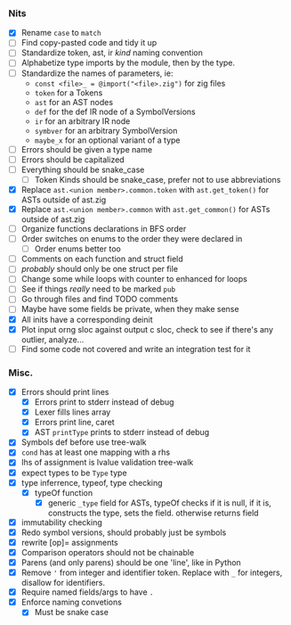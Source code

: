 ### Nits
<!-- These are good first-issues for those looking to contribute -->
- [x] Rename `case` to `match`
- [ ] Find copy-pasted code and tidy it up
- [ ] Standardize token, ast, ir *kind* naming convention
- [ ] Alphabetize type imports by the module, then by the type.
- [ ] Standardize the names of parameters, ie:
    - `const <file>_ = @import("<file>.zig")` for zig files
    - `token` for a Tokens
    - `ast` for an AST nodes
    - `def` for the def IR node of a SymbolVersions
    - `ir` for an arbitrary IR node
    - `symbver` for an arbitrary SymbolVersion
    - `maybe_x` for an optional variant of a type
- [ ] Errors should be given a type name
- [ ] Errors should be capitalized
- [ ] Everything should be snake_case
    - [ ] Token Kinds should be snake_case, prefer not to use abbreviations
- [x] Replace `ast.<union member>.common.token` with `ast.get_token()` for ASTs outside of ast.zig
- [x] Replace `ast.<union member>.common` with `ast.get_common()` for ASTs outside of ast.zig
- [ ] Organize functions declarations in BFS order
- [ ] Order switches on enums to the order they were declared in
    - [ ] Order enums better too
- [ ] Comments on each function and struct field
- [ ] *probably* should only be one struct per file
- [ ] Change some while loops with counter to enhanced for loops
- [ ] See if things *really* need to be marked `pub`
- [ ] Go through files and find TODO comments
- [ ] Maybe have some fields be private, when they make sense
- [x] All inits have a corresponding deinit
- [x] Plot input orng sloc against output c sloc, check to see if there's any outlier, analyze...
- [ ] Find some code not covered and write an integration test for it

### Misc.
- [x] Errors should print lines
    - [x] Errors print to stderr instead of debug
    - [x] Lexer fills lines array
    - [x] Errors print line, caret
    - [x] AST `printType` prints to stderr instead of debug
- [x] Symbols def before use tree-walk
- [x] `cond` has at least one mapping with a rhs
- [x] lhs of assignment is lvalue validation tree-walk
- [x] expect types to be `Type` type
- [x] type inferrence, typeof, type checking
    - [x] typeOf function
        - [x] generic `_type` field for ASTs, typeOf checks if it is null, if it is, constructs the type, sets the field. otherwise returns field
- [x] immutability checking
- [x] Redo symbol versions, should probably just be symbols
- [x] rewrite [op]= assignments
- [x] Comparison operators should not be chainable
- [x] Parens (and only parens) should be one 'line', like in Python
- [x] Remove `'` from integer and identifier token. Replace with `_` for integers, disallow for identifiers.
- [x] Require named fields/args to have `.`
- [x] Enforce naming convetions
    - [x] Must be snake case
        <!-- `([A-Z]*[a-z0-9]*_)*[A-Z]*[a-z0-9]*`
    - [x] Cannot define names that begin with `_` outside of prelude
    - [x] Types, traits, and functions that return types must be capitalized. Nothing else may be.
- [x] Make modulo not chainable (perhaps even replace it with `mod` and `rem` prelude functions)
- [x] Make it so that calls take in a list, not necessarily a product, so you can do something like this: `f((1, 2, 3))`
- [x] Adopt Go's newline insertion rules
- [x] Allow trailing commas in parenthesis (`, nl )` => `nl )`)
- [x] Create a builtin module which contains info about builtin types
    - [x] Grep for every instance of `Int8` or something, extract that info to a file
- [x] Fix camelCase detector (post-check, either all letters are capped, or just first of block)
- [ ] If a mismatch type error is produced by a control-structure where the only difference is that its optional, suggest adding an `else`
- [ ] Error if a symbol is marked mut when it isn't muted
- [x] 1-tuple, 1-sum
- [x] Equality of products is just equality of all members in a product. Same with slices, strings, etc
    - [x] Addresses are equalable
    - [ ] tuple not-equal
- [ ] "dependency injection" to remove error/allocator arguments
- [ ] "packaging" to remove label arguments, possibly something else too
- [x] Some function call lines are prepended and then popped before function call
- [x] IRs should use L_Values for sources too (its not harder to optimize btw)
- [x] Put Validation_State in its own file, bring along poisoned and init_structures
- [x] ir -> {(IR, IRKind, IRData), (SymbolVersion, L_Value), BasicBlock, CFG}, lower.zig
- [x] Move DAG to its own file, along with the type set functions
- [x] Keep Symbol and Scope together, remove SymbolKind, create a new file for creating the tree
- [x] Separate symbol pass to map identifiers to symbols
    - Add a separate `field` AST kind, that doesn't refer to an identifier, but to a field
    - Remove anything that now doesn't need to pass scope
    - typeof, expand_type, typesMatch
- [ ] Simplify validate
    - OutOfMemory is *NOT* a recoverable error
        - append for ArrayList
        - create for Allocators
- [ ] Move `reprFromTokenKind` into TokenKind
- [ ] Split Parser and parse
- [ ] Create a `Labels` struct for lower, to simplify things
- [ ] If a `create()` function is inerrant, call it `init` instead
- [ ] Functions with long switches should not have any external state, cases should be ideally <20~30 lines long
- [ ] Nothing is indented more than 5 times, excluding switches
- [ ] Try to keep lines less than 100 characters in width (not length!)
- [ ] In import graph, 1.5 <= (E+1)/N <= 4.0
    - Remove unused imports
    - Sort imports, remove type-renamings
    - Split files into "data structres" which define data strcutres, and "processes" which act on data structures
    - Files can only import data structure files
    - Process files can only be imported by main.zig, test.zig, and module.zig
    - Data structure files have only type definitions, all public
    - Process files have **one** public function which does the process. If there's two, think if there *really* needs to be, and if not, then split it up
    - Data structure member functions should be queries. If they're commands, and only used by one process, separate out to that process.
    - Data structures should not interact with Errors, unless it's the Errors data structure of course
- [ ] (if you can figure out how to calculate it) cyclomatic complexity higher than 10 is bad
- [ ] look into `Walk.zig` from ziglang, seems like a pretty good way to walk over an AST
- [ ] Error if non-unit/non-void expression in block that isn't the final expression (this must be discarded, discards are unit typed)
- [ ] Figure out how to do lints before GCC does
- [ ] Go through MISRA when writing reqs

### Testing
- [x] test.orng should detect which folders are in tests/integration, and create those folders in tests/integration/build, rather than it being hard-coded.
- [x] find out if GCC supports UBSan! enable it
- [x] allow more than one command line argument
- [x] `count` command which just counts the number of .orng files
- [x] Enable coverage for subdirectories of integration
- [ ] Give a list of the tests that failed after a run

### In-House rdgen
- [ ] Written in Zig
- [ ] Parses an LL(1) grammar
- [ ] Rejects if grammar is not LL(1) ("ambiguity" but not exactly)
- [ ] Generates JSON files of example programs, with identifiers, numbers, etc replaced with random values

### Language Features
- [x] addresses
    - [x] addr-of operator
    - [x] dereference operator
        - [x] validate address type
        - [x] lvalue
    - [x] codegen pointer types
    - [x] deref copy
    - [x] `&mut` and validation (also find a way to validate assigning to mut symbols, though that's technically different)
- [x] basic optimizations
    - [x] version symbols
    - [x] Constant fold
    - [x] Dead code elimination
    - [x] If a BB is just a branch on a phi parameter, and the argument is a known value, branch to whichever BB would have been branched to  
- [x] `defer`
    - [x] count defers in block tree-walk
- [x] `continue`/`break`/`return`
- [x] function calls
    - [x] parameters
    - [x] anon functions
    - [x] nested functions
    - [x] mut function parameters
    - [x] function call arity/type validation
    - [x] collect function types in program struct, generate typedefs
    - [x] default parameters
    - [x] named arguments
- [x] tuples
    - [x] type dependency DAG
        > Two product types are C-equivalent if they're field's types match as you go through the struct
        > Then, when you generate them, just do `struct struct_1 {int _1, int _2}`, which would match `(x: Int, y: Int)` and `(Int, Int)`
    - [x] `.` select
    - [x] select and loadStruct optimizations
    - [x] dot-assign
        - [x] validate dot lvalue
    - [x] default fields
    - [x] named fields
        - [x] change grammar to use assignments instead of `<-`. assignments have void type anyway, probably no confusion with `==`
    - [x] pointer to tuple, tuple of pointers, select deref
    - [x] should not be able to mix annot and non-annot tuples
- [x] arrays
    - [x] index
    - [x] index-assign
        - [x] validate index lvalue
    - [x] when deref copy prop op is enabled, pemdas.orng emits type error
- [x] slices
    - [x] `[]` slice from array operator, with variants
    - [x] subslices
    - [x] sublices with inferred lower bound (0)
    - [x] sublices with inferred upper bound (length)
    - [x] slice literals
- [x] UTF8
    - [x] Byte type
    - [x] string literals
        > NOT array/slice of characters. UTF8 encoding is variable width, so array/slice of Bytes!
        - [x] Character escapes (`\n`, `\r`, `\t`, `\x<hex byte>`)
        - [x] Error on invalid escapes (this should happen at lex-time)
        - [x] `String` type in prelude, which is an alias for `[]Byte` (immutable byte array)
        - [x] multiline string literals
    - [x] Character literals
        - [x] Character escapes (`\n`, `\r`, `\t`)
        - [x] Error on invalid escapes
        - [x] Error if character literal contains more than one character
- [ ] Sum types
    - [x] `||` for union
    - [x] Optimize `double.orng`: use-def analysis is buggy for selects, select-copy elimination opt isn't working
    - [x] equality on sum type values
    - [ ] consider a different inject syntax, maybe even bite the bullet with a call-like syntax
    - [ ] Builtin-function (?) to get tag name as string from sum
- [x] optionals
    - [x] `?` constructor
    - [x] remove `fromOptional`
    - [x] `orelse` coalesce
    - [x] control-flow operators return optional if else isn't present
- [x] errors
    - [x] binary `!`
    - [x] `catch`
    - [x] `errdefer`
    - [x] `try`
    - [x] inferred errors
        > Investigate. Seems problematic to implement well
        - [x] Add convenience functions for sums to get the `ok` annotation from an error, instead of indexing the sum directly
    - [x] remove `throw`
- [x] more compile errors
    - [x] negative tests (coarse grained, just a bunch of files that should fail... for some reason or another. Would be too chaotic to mandate which error or where in source the error should occur)
        - [x] negative tests up to type checking
        - [x] `.poison` AST node which represents apart of the program with errors that should not be re-validated
        - [x] negative tests beyond type checking
        - [x] fix spans being inconsistently off (perhaps make it so that the whole expression is highlighted)
        > 'positive' test cases compile (panics are 'positive'!). 'negative' test cases do not compile!
    - [x] unreachable
        - [x] stack traces
        - [x] go back and add optional `case`, with `| else => unreachable` clauses
    - [x] proper fuzz tests
        > If a program ever compiles, make a log of what the orng program was
        > Fuzz testing will unfortunately crash if compiler crashes (maybe can be de-coupled?), so store latest orng program somewhere too
    - [x] default values
    - [x] explicit discarding with `_`
        - [x] error if discard when it's used
        - [x] error if function parameter is not used
        - [x] error if the result from a call is not used
    - [x] static index out of bounds
    - [x] dynamic index out of bounds
    - [x] static slice lower <= upper
    - [x] dynamic slice lower <= upper
    - [x] static checked arithmetic (actually easy since optimizer already does these automatically)
    - [x] static union tag check
    - [x] dynaminc union tag check
    - [x] sanitize call stack lines to escape " and \
    - [x] suggest the most similar visible identifier when an unknown identifier is used
    - [x] Make Arithmetic (operators) Great, Allegedly
        - [x] Types on both sides should be equal. Expect proper type (No subtyping!)
            - [x] Most binops need types to be *identical*
            - [x] Comparison operators only need types to be *assignable*
                > `x = 1 + 2 + 3` counterpoint: here there are two `+` operators, one performs identical, the other performs assignable
            - [x] Define representability too for constants
        - [x] Add Int8, Int16, Int32, Int64, Float32, Float64, Byte, Word16, Word32, Word64
        - [x] Add UB checking for signed integer arithmetic
            > {Int8, Int16, Int32, Int64} x {negate, add, sub, mult, div, mod, exponent}
    - [x] Enable the following warnings:
        - [x] `-Wformat=2`
        - [x] `-Werror`
        - [x] `-Wall`
            - [x] variable set but not used
            - [x] `unsigned char*` strings
            - [x] self-comparison optimization
            - [x] mark $panic() as _Noreturn
        - [x] `-Wextra`
        - [x] `-Wpedantic`
        - [x] `-pedantic-errors`
        - [x] `-Wconversion`
        - [x] `-Wsign-conversion`
        - [x] `-Wfloat-conversion`
        - [x] `-Wcast-qual`
        - [x] `-Wlogical-op`
        - [x] `-Wshadow`
        - [x] `-Wmisleading-indentation`
- [x] pattern matching
    - [x] `let` product destructuring
        - [x] `mut` applies before symbols
        - [x] Identifiers define new symbols, having a name repeat is a redefinition error
        - [x] recursive pattern matching
        - [x] `_` to ignore
            - [x] error if `_` is marked as `mut` or `const`
    - [x] assign product destructuring
        ```
        let (mut x, mut y): (Int, Int) = {4, 5}
        (x, y) = {y, x}
        ```
        - [x] `_` to ignore
    - [x] `match` expression
        - [x] Value matching
            > expr equals value
            - [x] compile-time check that value is same type as expr
        - [x] Block values
        - [x] Symbol capture
            > infallible match, declare symbol before rhs
        - [x] Product destructuring
            > all of terms match
            - [x] check product arity at compile-time, must match
        - [x] Sum destructuring
            > tag of expr matches tag of pattern
            - [x] check that expr is of the same sum type at compile-time
        - [x] Inferred members
        - [x] Injection
            > lhs sum matches, rhs pattern matches
            - [x] validate injection is valid for type, of course
            - [x] fix injection cruft with domainOf
        - [x] Fix syntax with nested matches
        - [x] `_` to ignore value 
        - [x] Error if match is not total
- [ ] new optimizations
    - [x] measure source-to-output ratio
    - [x] string literals should be indexed at compile-time, dont do runtime check
    - [x] remove ifndefs
    - [x] don't generate section comments if the section is empty
    - [x] don't generate the label for a basic block if a CFG only has one basic block
    - [x] If a temporary is only used once, just inline it's definition with where it's used
        > Will require parens if the surrounding def precedence is higher
    - [x] Panics shouldn't jump, call to panic function instead of just for loop
    - [x] Try and print lvaues better
        - [x] `*&x` is just `x`
        - [x] Perhaps do precedence stuff too. Too many parenthesis!
        - [x] `+0` in lvalue for indexing is kinda dumb
    - [x] expand_types should only allocate if anything changes
    - [x] set retval to poison, don't just return from validateAST
    - [x] identity optimizations (adding 0, multiplying by 1, etc..)
        > These aren't always reduced, especially if the other side is variable
    - [x] multiplying by 0, 1 mod x
    - [x] avoid struct copies on select
    - [x] output BB breadth-first, use a queue, do not use recursion
        - [x] don't `goto` BB if it's the next one in the queue
    - [x] replace `x != 0` with `x`, `x == 0` with `!x`
    - [x] copy propagate `loadSymbol` IR
    - [x] instead of checking if def is null, do `what is the most recent definition in this bb`
        > *might* be able to add a list of predecessors to BBs, check list of BBs for defs too, if they agree on a value
        > Currently theres a discontinuity with how the IR works and how codegen works.
        > IR is in SSA form, whereas C is flattened so that all symbvers of a same symbol share a same variable
        > This is the preferable way to gen C code, but it leads to tricky situations one must be careful of
    - [x] better select optimizations
    - [ ] local value numbering
    - [ ] partial redundancy elimination
    - [ ] induction variable identification/unrolling (this is a good one if possible)
        - [ ] loop invariant lifting
    - [ ] ! inlining
        > Incredibly important optimization
    - [ ] ? pointer aliasing analysis (should squash most whitebox testing)
    - [ ] Codegen optimizations (less important)
        - [x] if a branch depends on a symbver with a `negate` def IR, plunge `negate` and flip labels
        - [ ] `derefCopy` should elide `*&`s
        - [ ] `printSymbolVersion` should collapse addrOf IR, etc
    - [x] coverage!
    - [x] fuzz with updated `fuzz.ebnf` to force a proper main function
- [ ] compile-time evaluation (12/17/23)
    > Validate, IR, Optimize. Don't codegen, interpret!
        > Create the program struct very early on
        > Pass the program struct to validator, as validation may result in comptime code execution
        > Symbol > MIR > Optimization > Offset/slots > LIR (concat to program struct instructions)
        > When interpreting, use the program struct's instructions.
        > Symbols are referenced by their offsets.
        > BB and CFG are referenced by the next instruction, as if they were labels
        > Nothing should change for codegen, codegen uses symbvers and such, still prints out labels
    - [x] `const` is an annotation and symbol modifier
    > When a compile-time expression is evaluated
        - validate expr
        - surround with CFG context
        - convert to IR
        - optimize
        - interpret
    > When a function is needed to run at compile-time, check to see if the function CFG exists.
    - [x] expressions marked `comptime`
        - [x] redo code-gen, pass around writer, not a file, move main functions to modules
        - [x] be able to get expanded type from lvalue
        - [x] rename index field to rhs
    - [x] eval symbol defs defined as const
    - [x] eval default inits
    - [x] eval array sizes
    - [x] eval type annotations
    - [x] should be able to index heterogenous tuples with a comptime value
    - [x] various type operations
        - [x] `typeof` prefix operator which returns type expression of expression
        - [x] `default` prefix operator, which takes a type and returns the default value for that type
        - [x] define type inference and defaults for variable declarations in terms of `typeof` and `default`
            > This will require some fenangling, but it should be possible.
        - [x] define `==` and `!=` operators for types, do at comptime. Defined to be `lhs <: rhs and rhs <: lhs`
            - [ ] stretch goal: `<` and `>` for subtypes
        - [x] `sizeof`
        - [x] make `typeof`, `default`, `sizeof` functions that start with `@`
    - [x] reduce `if` at comptime
    - [x] Panic for div by zero, if int type cannot represent value, out of bounds (redo this for codegen!!)
- [ ] build system (built upon compile-time evaluation) (1/21/24)
    > **!IMPORTANT!** Should output .c and .h pair for each .orng file. Track dependencies, and only run gcc on modified files and the files that depend* on modified files, to produce .o files which should be linked.
    - [ ] `test` to do tests
        > Rework integration tests
    - [ ] `build.orng` which contains a `build()` function, like zig
        > specifies the entry function (is this possible?)
        > specifies the orng code to use (is this possible?)
        > sets build modes, like debug, executable, library, etc
            - [ ] **IMPORTANT** indexes need to make their lhs lvalues in IR iff debug mode is off
        > be able to include C source files, and header directories
        > be able to link static and dynamic libraries
    - [ ] `pub` keyword
    - [ ] import syntax before any definitions `["from" package {"." package}] "import" module ["as" ident]`
        > Packages are directories, mapped in the build file
        > This allows dependencies to be simple
        > Also makes canonical names the norm
        > `module` is the filename in the package without the `.orng`, so file names have to abide by identifier syntax
    - [ ] `::` for module selection
    - [ ] `fn main(sys: System)->!()`
        > System contains:
            - args: []String // the command line args
            - stdin: dyn Reader
            - stdout: dyn Writer
            - stderr: dyn Writer
            - global_allocator: dyn Allocator
            - fs: // File System?
            - net: // Socket system?
            - env: // How should environment variables work?
    > How do externs work?
- [ ] type classes / interfaces / traits (3/24/24)
    > Do not use for operator overloading!
    - [ ] `lhs<:rhs` operator with lhs being a capture pattern and rhs being a class
    - [ ] allocators
    - [ ] iterators & for loops
        - [ ] multi-loops, ranges like zig
    - [ ] Eq, Ord, Num, Bits, Convertible
    - [ ] derive
    - [ ] dot prepend `.>`
- [ ] function stamping (4/28/24)
    > When a function has any constant parameters, stamp out a new version of the function for each unique combination of arguments
    - [ ] first-class types based generics (stamp)
    - [ ] generic type unification
        > Types can begin with `$ident`, where the type of `ident` will be inferred, and defined as a constant parameter
        - [ ] error if an identifier is `$` twice
        - [ ] error if `$` appears anywhere else but a type annotation
    - [ ] `@as` which can do reinterpret casting (maybe different name?)
    - [ ] `id` function in standard
- [ ] refinement types
    > This feature may not be needed, or good
    - [ ] `where` which checks at runtime if a condition is true, panics if it's not
    - [ ] `==>` implies boolean operator might be handy
        > `ast^ == .match ==> mappings_have_rhs(ast)`
    - [ ] `where comptime` checks a condition at compiletime. If a condition is false at compile-time, error

### Standard Library
- [ ] Collections
    - [ ] List
        - [ ] `map`, `filter`, `reduce`
        - [ ] `Array_List`, `Double_Linked_List`
    - [ ] HashMap
- [ ] IO
    - [ ] `class Writer`
    - [ ] `class Reader`
- [ ] Debug (?)
    - [ ] `print()`
    - [ ] `assert()`
    - [ ] `dump_currect_stack_trace()`
- [ ] Memory
    - [ ] `class Allocator`
    - [ ] `let const Fixed_Buffer_Allocator`
    - [ ] `let const Arena_Allocator`
    - [ ] `impl Eq for []T\Eq`
- [ ] Strings
    - [ ] String Buffer
- [ ] UTF8
    - [ ] `utf8_byte_sequence_length()`
    - [ ] `utf8_decode()`
    - [ ] `utf8_count_codepoints`
- [ ] ASCII
    - [ ] `is_whitespace()`
    - [ ] `is_lower()`
    - [ ] `is_upper()`
    - [ ] `is_digit()`
    - [ ] `is_alphanumeric()`
- [ ] Testing
    - [ ] `expect()`
    - [ ] `expect_equal()`
- [ ] Process
    - [ ] something like `subprocess.Popen` in Python
- [ ] Threads
- [ ] Fmt
    - [ ] `class Format`
    - [ ] `parse_int()`
    - [ ] `parse_float()`
- [ ] Rand
    - [ ] `prng()`
- [ ] File System
    - [ ] `let const MAX_PATH_BYTES`
    - [ ] `realpath()`
    - [ ] `cwd()`
- [ ] Math
    - [ ] `add() // does overflow check`
    - [ ] `sub() // does overflow check`
    - [ ] `mul() // does overflow check`
    - [ ] `lossy_cast()`
- [ ] prelude?
    - [ ] `@::tag_name()`
    - [ ] `@::as()`
    - [ ] `@::int_cast()`
    - [ ] `@::int_from_sum_tag()`
    - [ ] `@::div_trunc()`
    - [ ] `@::rem()`
    - [ ] `@::mod()`
    - [ ] `@::int_from_float()`
    - [ ] `@::int_from_bool()`
    - [ ] `@::truncate()`
    - [ ] `@::sum_from_tag()`
- [ ] C stdlib headers, even python imports!

### Language Server
- [ ] Highlighting
- [ ] Goto definition
- [ ] Show types when you hover
- [ ] Show types when they're inferred
- [ ] Show error messages
- [ ] Formatter
    - [ ] Takes in code and formats it
- [ ] Linter
    - [ ] Warn if line is too long (140, after being whitespace stripped, not including comments, is excessive)
    - [ ] Warn about code such as `y, x = x, y` which is parsed as `y, (x = x), y`
        > Warn when non-unit expressions are in the middle of a block?
    - [ ] Warn if identifier is not in the right style
    - [ ] Warn if identifier begins with `0` (not an octal, a decimal! use `0o` for octal)
- [ ] Documentation generator
    - [ ] `///` Comment blocks are documentation
    - [ ] `\<attribute>` to mark attributes
    - [ ] error if attributes aren't documented or if they are but aren't present in the function

### Wishlist
- [ ] Make matches have to be exhaustive over all product types too. Make it UB to not match. Don't return optional value for matches
    > Generate all possible values (treat Ints and Floats as unit)
    > Feed values to patterns in order (ignore {block} patterns). 
    > If a pattern accepts, mark pattern, next value. 
    > If no patterns accept, value is witness of a value not matched by match, emit error.
    > After, if a pattern is not marked, it is a useless pattern, emit error.
    > Just not sure on the details. How are values represented? How are they generated? How are they accepted?
    > There's a better way to do this with matrices, but I didn't understand the papers.